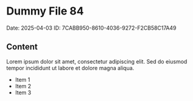 # Dummy File 84

Date: 2025-04-03
ID: 7CABB950-8610-4036-9272-F2CB58C17A49

## Content

Lorem ipsum dolor sit amet, consectetur adipiscing elit.
Sed do eiusmod tempor incididunt ut labore et dolore magna aliqua.

* Item 1
* Item 2
* Item 3

